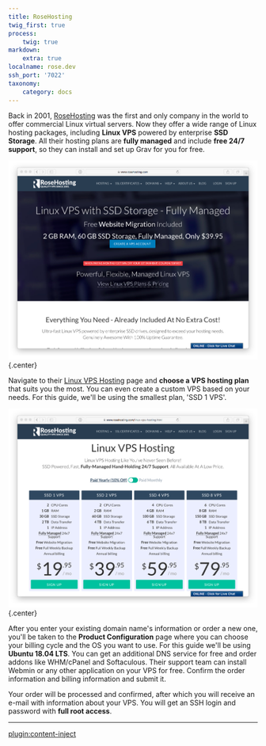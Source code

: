 ```yaml
---
title: RoseHosting
twig_first: true
process:
    twig: true
markdown:
    extra: true
localname: rose.dev
ssh_port: '7022'
taxonomy:
    category: docs
---
```


Back in 2001, [RoseHosting](https://www.rosehosting.com) was the first and only company in the world to offer commercial Linux virtual servers.  Now they offer a wide range of Linux hosting packages, including **Linux VPS** powered by enterprise **SSD Storage**. All their hosting plans are **fully managed** and include **free 24/7 support**, so they can install and set up Grav for you for free.

![](rosehosting-home.png) {.center}

Navigate to their [Linux VPS Hosting](https://www.rosehosting.com/linux-vps-hosting.html) page and **choose a VPS hosting plan** that suits you the most. You can even create a custom VPS based on your needs. For this guide, we'll be using the smallest plan, 'SSD 1 VPS'.

![](rosehosting-plans.png) {.center}

After you enter your existing domain name's information or order a new one, you'll be taken to the **Product Configuration** page where you can choose your billing cycle and the OS you want to use. For this guide we'll be using **Ubuntu 18.04 LTS**. You can get an additional DNS service for free and order addons like WHM/cPanel and Softaculous. Their support team can install Webmin or any other application on your VPS for free. Confirm the order information and billing information and submit it.

Your order will be processed and confirmed, after which you will receive an e-mail with information about your VPS. You will get an SSH login and password with **full root access**.

---

[plugin:content-inject](/webservers-hosting/vps/ubuntu-18.04)



